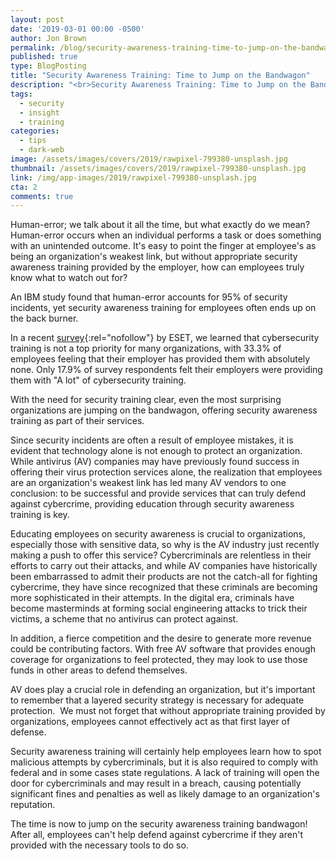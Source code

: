 ```yaml
---
layout: post
date: '2019-03-01 00:00 -0500'
author: Jon Brown
permalink: /blog/security-awareness-training-time-to-jump-on-the-bandwagon/
published: true
type: BlogPosting
title: "Security Awareness Training: Time to Jump on the Bandwagon"
description: "<br>Security Awareness Training: Time to Jump on the Bandwagon"
tags:
  - security
  - insight
  - training
categories:
  - tips
  - dark-web
image: /assets/images/covers/2019/rawpixel-799380-unsplash.jpg
thumbnail: /assets/images/covers/2019/rawpixel-799380-unsplash.jpg
link: /img/app-images/2019/rawpixel-799380-unsplash.jpg
cta: 2
comments: true
---
```

Human-error; we talk about it all the time, but what exactly do we mean?
Human-error occurs when an individual performs a task or does something
with an unintended outcome. It's easy to point the finger at employee's
as being an organization's weakest link, but without appropriate
security awareness training provided by the employer, how can employees
truly know what to watch out for?

An IBM study found that human-error accounts for 95% of security
incidents, yet security awareness training for employees often ends up
on the back burner.

In a recent
[survey](https://www.welivesecurity.com/2018/05/21/cybersecurity-training-still-neglected/){:rel="nofollow"}
by ESET, we learned that cybersecurity training is not a top priority
for many organizations, with 33.3% of employees feeling that their
employer has provided them with absolutely none. Only 17.9% of survey
respondents felt their employers were providing them with "A lot" of
cybersecurity training.

With the need for security training clear, even the most surprising
organizations are jumping on the bandwagon, offering security awareness
training as part of their services.

Since security incidents are often a result of employee mistakes, it is
evident that technology alone is not enough to protect an organization.
While antivirus (AV) companies may have previously found success in
offering their virus protection services alone, the realization that
employees are an organization's weakest link has led many AV vendors to
one conclusion: to be successful and provide services that can truly
defend against cybercrime, providing education through security
awareness training is key.

Educating employees on security awareness is crucial to organizations,
especially those with sensitive data, so why is the AV industry just
recently making a push to offer this service? Cybercriminals are
relentless in their efforts to carry out their attacks, and while AV
companies have historically been embarrassed to admit their products are
not the catch-all for fighting cybercrime, they have since recognized
that these criminals are becoming more sophisticated in their attempts.
In the digital era, criminals have become masterminds at forming social
engineering attacks to trick their victims, a scheme that no antivirus
can protect against.

In addition, a fierce competition and the desire to generate more
revenue could be contributing factors. With free AV software that
provides enough coverage for organizations to feel protected, they may
look to use those funds in other areas to defend themselves.

AV does play a crucial role in defending an organization, but it's
important to remember that a layered security strategy is necessary for
adequate protection.  We must not forget that without appropriate
training provided by organizations, employees cannot effectively act as
that first layer of defense.

Security awareness training will certainly help employees learn how to
spot malicious attempts by cybercriminals, but it is also required to
comply with federal and in some cases state regulations. A lack of
training will open the door for cybercriminals and may result in a
breach, causing potentially significant fines and penalties as well as
likely damage to an organization's reputation.

The time is now to jump on the security awareness training bandwagon!
After all, employees can't help defend against cybercrime if they aren't
provided with the necessary tools to do so.